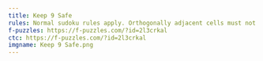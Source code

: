 ```yaml
---
title: Keep 9 Safe
rules: Normal sudoku rules apply. Orthogonally adjacent cells must not contain consecutive numbers. Digits must strictly increase along thermometers starting at the bulb end.
f-puzzles: https://f-puzzles.com/?id=2l3crkal
ctc: https://f-puzzles.com/?id=2l3crkal
imgname: Keep 9 Safe.png
---
```

